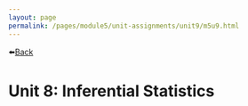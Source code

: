 ```yaml
---
layout: page
permalink: /pages/module5/unit-assignments/unit9/m5u9.html
---
```


⬅️[Back](/pages/module5.html)

# Unit 8: Inferential Statistics



